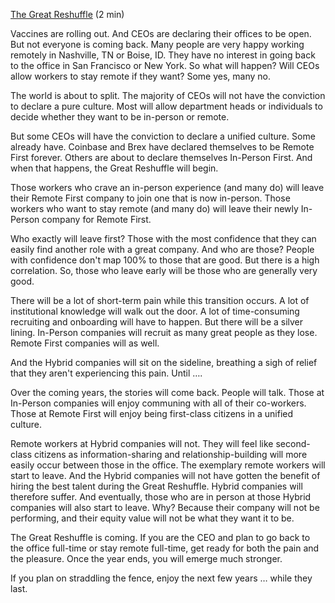 [The Great Reshuffle](https://docs.google.com/document/d/1Xn1CRHz7vN_hx-Ndp50iuDgo4K_THe8cb2yOePZk0Hk/edit) (2 min)

Vaccines are rolling out. And CEOs are declaring their offices to be open. But not everyone is coming back. Many people are very happy working remotely in Nashville, TN or Boise, ID. They have no interest in going back to the office in San Francisco or New York. So what will happen? Will CEOs allow workers to stay remote if they want? Some yes, many no.

The world is about to split. The majority of CEOs will not have the conviction to declare a pure culture. Most will allow department heads or individuals to decide whether they want to be in-person or remote.

But some CEOs will have the conviction to declare a unified culture. Some already have. Coinbase and Brex have declared themselves to be Remote First forever. Others are about to declare themselves In-Person First. And when that happens, the Great Reshuffle will begin.

Those workers who crave an in-person experience (and many do) will leave their Remote First company to join one that is now in-person. Those workers who want to stay remote (and many do) will leave their newly In-Person company for Remote First.

Who exactly will leave first? Those with the most confidence that they can easily find another role with a great company. And who are those? People with confidence don't map 100% to those that are good. But there is a high correlation. So, those who leave early will be those who are generally very good.

There will be a lot of short-term pain while this transition occurs. A lot of institutional knowledge will walk out the door. A lot of time-consuming recruiting and onboarding will have to happen. But there will be a silver lining. In-Person companies will recruit as many great people as they lose. Remote First companies will as well.

And the Hybrid companies will sit on the sideline, breathing a sigh of relief that they aren't experiencing this pain. Until ….

Over the coming years, the stories will come back. People will talk. Those at In-Person companies will enjoy communing with all of their co-workers. Those at Remote First will enjoy being first-class citizens in a unified culture.

Remote workers at Hybrid companies will not. They will feel like second-class citizens as information-sharing and relationship-building will more easily occur between those in the office. The exemplary remote workers will start to leave. And the Hybrid companies will not have gotten the benefit of hiring the best talent during the Great Reshuffle. Hybrid companies will therefore suffer. And eventually, those who are in person at those Hybrid companies will also start to leave. Why? Because their company will not be performing, and their equity value will not be what they want it to be.

The Great Reshuffle is coming. If you are the CEO and plan to go back to the office full-time or stay remote full-time, get ready for both the pain and the pleasure. Once the year ends, you will emerge much stronger.

If you plan on straddling the fence, enjoy the next few years … while they last.

